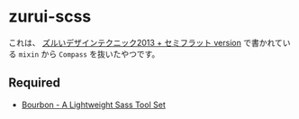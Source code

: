 # zurui-scss

これは、 [ズルいデザインテクニック2013 + セミフラット version](https://speakerdeck.com/ken_c_lo/zuruidezaintekunituku2013-plus-semihuratuto-version) で書かれている `mixin` から `Compass` を抜いたやつです。

## Required

- [Bourbon - A Lightweight Sass Tool Set](http://bourbon.io/)
